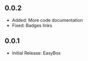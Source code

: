 ## 0.0.2

* Added: More code documentation
* Fixed: Badges links

## 0.0.1

* Initial Release: EasyBox
